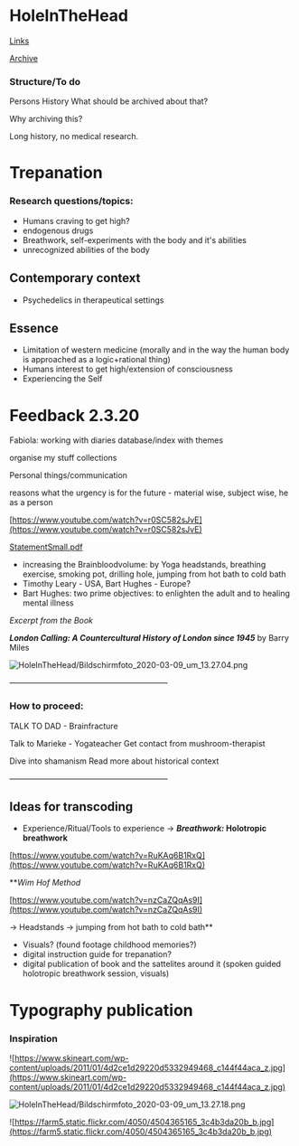 # HoleInTheHead

[Links](https://www.notion.so/a25048f0ba8d4e6b80ddeeed7f204a4d)

[Archive](https://www.notion.so/8b49d25224c24a42ae5a15adf84da1cf)

### Structure/To do

Persons
History
What should be archived about that?

Why archiving this?

Long history, no medical research.

# Trepanation

### Research questions/topics:

- Humans craving to get high?
- endogenous drugs
- Breathwork, self-experiments with the body and it's abilities
- unrecognized abilities of the body

## Contemporary context

- Psychedelics in therapeutical settings

## Essence

- Limitation of western medicine (morally and in the way the human body is approached as a logic+rational thing)
- Humans interest to get high/extension of consciousness
- Experiencing the Self

# Feedback 2.3.20

Fabiola: working with diaries
database/index with themes

organise my stuff
collections

Personal things/communication

reasons what the urgency is for the future - material wise, subject wise, he as a person

[https://www.youtube.com/watch?v=r0SC582sJvE](https://www.youtube.com/watch?v=r0SC582sJvE)

[StatementSmall.pdf](HoleInTheHead/StatementSmall.pdf)

- increasing the Brainbloodvolume: by Yoga headstands, breathing exercise, smoking pot, drilling hole, jumping from hot bath to cold bath
- Timothy Leary - USA, Bart Hughes - Europe?
- Bart Hughes: two prime objectives: to enlighten the adult and to healing mental illness

*Excerpt from the Book* 

***London Calling: A Countercultural History of London since 1945*** by Barry Miles

![HoleInTheHead/Bildschirmfoto_2020-03-09_um_13.27.04.png](HoleInTheHead/Bildschirmfoto_2020-03-09_um_13.27.04.png)

————————————————————

### How to proceed:

TALK TO DAD - Brainfracture

Talk to Marieke - Yogateacher
Get contact from mushroom-therapist

Dive into shamanism
Read more about historical context


————————————————————

## Ideas for transcoding

- Experience/Ritual/Tools to experience
→ ***Breathwork:*
Holotropic breathwork**

[https://www.youtube.com/watch?v=RuKAq6B1RxQ](https://www.youtube.com/watch?v=RuKAq6B1RxQ)


***Wim Hof Method*

[https://www.youtube.com/watch?v=nzCaZQqAs9I](https://www.youtube.com/watch?v=nzCaZQqAs9I)

→ Headstands
→ jumping from hot bath to cold bath**

- Visuals? (found footage childhood memories?)
- digital instruction guide for trepanation?
- digital publication of book and the sattelites around it (spoken guided holotropic breathwork session, visuals)


# Typography publication

### Inspiration

![https://www.skineart.com/wp-content/uploads/2011/01/4d2ce1d29220d5332949468_c144f44aca_z.jpg](https://www.skineart.com/wp-content/uploads/2011/01/4d2ce1d29220d5332949468_c144f44aca_z.jpg)

![HoleInTheHead/Bildschirmfoto_2020-03-09_um_13.27.18.png](HoleInTheHead/Bildschirmfoto_2020-03-09_um_13.27.18.png)

![https://farm5.static.flickr.com/4050/4504365165_3c4b3da20b_b.jpg](https://farm5.static.flickr.com/4050/4504365165_3c4b3da20b_b.jpg)
